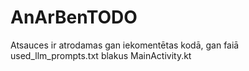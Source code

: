 # AnArBenTODO

Atsauces ir atrodamas gan iekomentētas kodā, gan faiā used_llm_prompts.txt blakus MainActivity.kt
